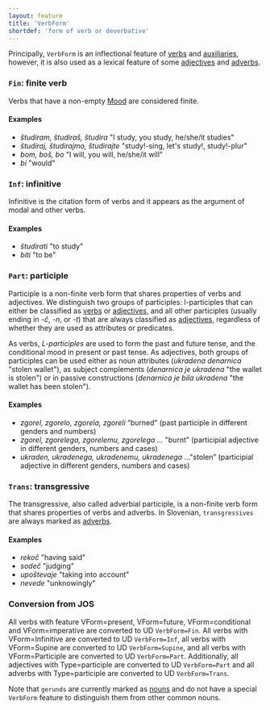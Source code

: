 ```yaml
---
layout: feature
title: 'VerbForm'
shortdef: 'form of verb or deverbative'
---
```


Principally, `VerbForm` is an inflectional feature of [verbs](VERB) and [auxiliaries](AUX), however, it is also used as a lexical feature of some [adjectives](ADJ) and [adverbs](ADV).

### `Fin`: finite verb

Verbs that have a non-empty [Mood]() are considered finite.

#### Examples
* _študiram, študiraš, študira_ "I study, you study, he/she/it studies"
* _študiraj, študirajmo, študirajte_ "study!-sing, let's study!, study!-plur"
* _bom, boš, bo_ "I will, you will, he/she/it will"
* _bi_ "would"

### `Inf`: infinitive

Infinitive is the citation form of verbs and it appears as the argument of modal and other verbs.

#### Examples

- _študirati_ "to study"
- _biti_ "to be"

### `Part`: participle

Participle is a non-finite verb form that shares properties of verbs and adjectives. We distinguish two groups of participles: l-participles that can either be classified as [verbs](VERB) or [adjectives](ADJ), and all other participles (usually ending in _-č_, _-n_, or _-t_) that are always classified as [adjectives](ADJ), regardless of whether they are used as attributes or predicates. 

As verbs, _L-participles_ are used to form the past and future tense, and the conditional mood in present or past tense. As adjectives, both groups of participles can be used either as noun attributes (_ukradena denarnica_ "stolen wallet"), as subject complements (_denarnica je ukradena_ "the wallet is stolen") or in passive constructions (_denarnica je bila ukradena_ "the wallet has been stolen").

#### Examples

- _zgorel, zgorelo, zgorela, zgoreli_ “burned” (past participle in different genders and numbers)
- _zgorel, zgorelega, zgorelemu, zgorelega ..._ "burnt" (participial adjective in different genders, numbers and cases)
- _ukraden, ukradenega, ukradenemu, ukradenega_ ..."stolen” (participial adjective in different genders, numbers and cases)

### `Trans`: transgressive

The transgressive, also called adverbial participle, is a non-finite verb form that shares properties of verbs and adverbs. In Slovenian, `transgressives` are always marked as [adverbs](ADV).

#### Examples

* _rekoč_ "having said"
* _sodeč_ "judging"
* _upoštevaje_ "taking into account"
* _nevede_ "unknowingly"


### Conversion from JOS

All verbs with feature VForm=present, VForm=future, VForm=conditional and VForm=imperative are converted to UD `VerbForm=Fin`. All verbs with VForm=Infinitive are converted to UD `VerbForm=Inf`, all verbs with VForm=Supine are converted to UD `VerbForm=Supine`, and all verbs with VForm=Participle are converted to UD `VerbForm=Part`. Additionally, all adjectives with Type=participle are converted to UD `VerbForm=Part` and all adverbs with Type=participle are converted to UD `VerbForm=Trans`.

Note that `gerunds` are currently marked as [nouns](NOUN) and do not have a special `VerbForm` feature to distinguish them from other common nouns.

